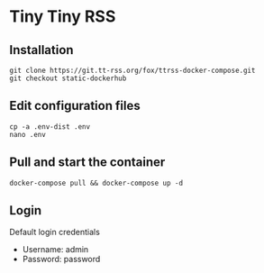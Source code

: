 # Tiny Tiny RSS

## Installation
```
git clone https://git.tt-rss.org/fox/ttrss-docker-compose.git
git checkout static-dockerhub
```

## Edit configuration files

```
cp -a .env-dist .env
nano .env
```

## Pull and start the container

```
docker-compose pull && docker-compose up -d
```

## Login
Default login credentials
- Username: admin
- Password: password